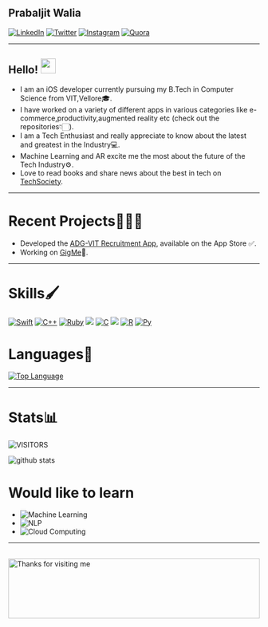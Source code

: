 ## Prabaljit Walia

[![LinkedIn](https://img.shields.io/badge/linkedin-%230077B5.svg?&style=for-the-badge&logo=linkedin&logoColor=white)](https://www.linkedin.com/in/prabaljit-walia-5800571a0/)
[![Twitter](https://img.shields.io/badge/twitter-%231DA1F2.svg?&style=for-the-badge&logo=twitter&logoColor=white)](https://twitter.com/PrabaljitW)
[![Instagram](https://img.shields.io/badge/instagram-%23E4405F.svg?&style=for-the-badge&logo=instagram&logoColor=white)](https://www.instagram.com/prabal4546/)
[![Quora](https://img.shields.io/badge/%20-Quora-red?style=for-the-badge&logo=quora?logoColor=red)](https://www.quora.com/profile/Prabaljit-Walia-1)

 ____________________________________________________________________
 ## Hello! <img src="https://raw.githubusercontent.com/aemmadi/aemmadi/master/wave.gif" width="30px">
- I am an iOS developer currently pursuing my B.Tech in Computer Science from VIT,Vellore🎓. 
- I have worked on a variety of different apps in various categories like e-commerce,productivity,augmented reality etc (check out the repositories👇🏻). 
- I am a Tech Enthusiast and really appreciate to know about the latest and greatest in the Industry💻. 
- Machine Learning and AR excite me the most about the future of the Tech Industry⚙️. 
- Love to read books and share news about the best in tech on [TechSociety](https://www.quora.com/q/javqdhaqskijcqdg).
____________________________________________________________________

# Recent Projects🧑🏻‍💻
- Developed the [ADG-VIT Recruitment App](https://github.com/ADG-VIT/ADG-Externals-App-iOS), available on the App Store ✅.
- Working on [GigMe](https://github.com/prabal4546/GigMe-2)📱. 

____________________________________________________________________


# Skills🖌  

[![Swift](https://img.shields.io/badge/swift-%23FA7343.svg?&style=for-the-badge&logo=swift&logoColor=white)](https://github.com/prabal4546/)
[![C++](https://img.shields.io/badge/c++%20-%2300599C.svg?&style=for-the-badge&logo=c%2B%2B&logoColor=white)](https://github.com/prabal4546/)
[![Ruby](https://img.shields.io/badge/ruby-%23CC342D.svg?&style=for-the-badge&logo=ruby&logoColor=white)](https://github.com/prabal4546/)
[![](https://img.shields.io/badge/mysql-%2300f.svg?&style=for-the-badge&logo=mysql&logoColor=white)](https://github.com/prabal4546/)
[![C](https://img.shields.io/badge/c%20-%2300599C.svg?&style=for-the-badge&logo=c&logoColor=white)](https://github.com/prabal4546/)
[![](https://img.shields.io/badge/sqlite-%2307405e.svg?&style=for-the-badge&logo=sqlite&logoColor=white)](https://github.com/prabal4546/)
[![R](https://img.shields.io/badge/r-%23276DC3.svg?&style=for-the-badge&logo=r&logoColor=white)](https://github.com/prabal4546/)
[![Py](https://img.shields.io/badge/python-%233776AB.svg?&style=flat-square&logo=python&logoColor=white)](https://github.com/prabal4546/)


# Languages📖

[![Top Language](https://github-readme-stats.vercel.app/api/top-langs/?username=prabal4546&layout=compact)](https://github.com/prabal4546/github-readme-stats)

____________________________________________________________________

# Stats📊
![VISITORS](https://visitor-badge.laobi.icu/badge?page_id=prabal4546.visitor-badge)

![github stats](https://github-readme-stats.vercel.app/api?username=prabal4546&show_icons=true)


# Would like to learn

- ![Machine Learning](https://img.shields.io/badge/-Machine%20Learning-blue?style=flat-square)
- ![NLP](https://img.shields.io/badge/-NLP%20-lightgrey?style=flat-square)
- ![Cloud Computing](https://img.shields.io/badge/-Cloud%20Computing-lightgrey?style=flat-square)


____________________________________________________________________
</p>
<br>
<img height="120" alt="Thanks for visiting me" width="100%" src="https://raw.githubusercontent.com/BrunnerLivio/brunnerlivio/master/images/marquee.svg" />

